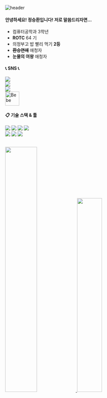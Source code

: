 ![header](https://capsule-render.vercel.app/api?type=waving&color=timeGradient&text=Welcome%20to%20my%20GitHub%20👋&animation=twinkling&fontSize=35&fontAlignY=40&fontAlign=70&height=250)

#### 안녕하세요! 정승환입니다! 저로 말씀드리자면...

   - 컴퓨터공학과 3학년 
   - **ROTC** 64 기 
   - 의정부고 밥 빨리 먹기 **2등** 
   - ~~**환승연애**~~ 애청자
   - **눈물의 여왕** 애청자
    



#### 📞 SNS 📞
<div style="display:flex; flex-direction:column;">
        <img src="https://img.shields.io/badge/Instagram-E4405F?style=for-the-badge&logo=Instagram&logoColor=white"> 
        <img src="https://img.shields.io/badge/Gmail-EA4335?style=for-the-badge&logo=Gmail&logoColor=white">
        <img src="https://img.shields.io/badge/KakaoTalk-FFCD00?style=for-the-badge&logo=KakaoTalk&logoColor=white"> 
        <div>
            <img src="https://github.com/jsh02/jsh02/assets/127283576/0499ea08-d4e6-4708-a693-0d8108cdbdb0" alt="Bebe" width="45"> 
        </div>
</div>


####  :clipboard: 기술 스택 & 툴 
<img src="https://img.shields.io/badge/Android-3DDC84?style=for-the-badge&logo=Android&logoColor=white"/> <img src="https://img.shields.io/badge/Expo-000020?style=for-the-badge&logo=Expo&logoColor=white"/> <img src="https://img.shields.io/badge/javascript-F7DF1E?style=for-the-badge&logo=javascript&logoColor=white"/> <img src="https://img.shields.io/badge/firebase-FFCA28?style=for-the-badge&logo=firebase&logoColor=white"> 
</br><img src="https://img.shields.io/badge/java-007396?style=for-the-badge&logo=java&logoColor=white"> <img src="https://img.shields.io/badge/mysql-4479A1?style=for-the-badge&logo=mysql&logoColor=white"> <img src="https://img.shields.io/badge/apache tomcat-F8DC75?style=for-the-badge&logo=apachetomcat&logoColor=white">



</br>
<a href="s">
  <img src="https://github-readme-stats.vercel.app/api?username=jsh02&theme=tokyonight&show_icons=true" width="45%" />
</a>
<a href="s">
  <img src="https://github-readme-stats.vercel.app/api/top-langs/?username=jsh02&exclude_repo=dkssud8150.github.io&layout=compact&theme=tokyonight" width="40%" />
</a>
